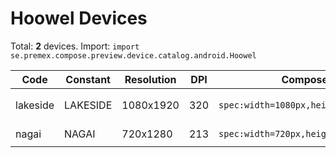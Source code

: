 # Hoowel Devices

Total: **2** devices. Import: `import se.premex.compose.preview.device.catalog.android.Hoowel`

| Code | Constant | Resolution | DPI | Compose Spec | Preview Usage |
|------|----------|------------|-----|-------------|---------------|
| lakeside | LAKESIDE | 1080x1920 | 320 | `spec:width=1080px,height=1920px,dpi=320` | `@Preview(device = Hoowel.LAKESIDE)` |
| nagai | NAGAI | 720x1280 | 213 | `spec:width=720px,height=1280px,dpi=213` | `@Preview(device = Hoowel.NAGAI)` |

<!-- Generated automatically. Do not edit manually. -->
